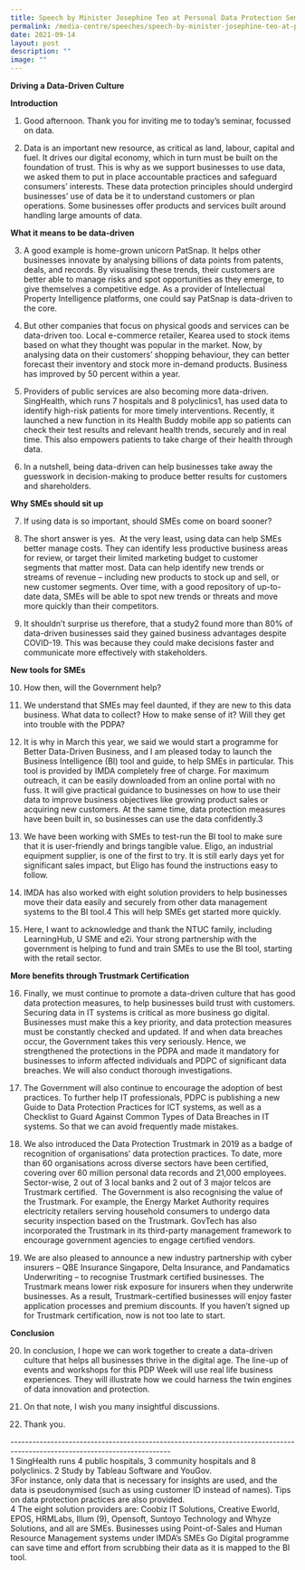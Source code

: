 ```yaml
---
title: Speech by Minister Josephine Teo at Personal Data Protection Seminar
permalink: /media-centre/speeches/speech-by-minister-josephine-teo-at-personal-data-protection-seminar/
date: 2021-09-14
layout: post
description: ""
image: ""
---
```

**Driving a Data-Driven Culture**

**Introduction**  
  
1. Good afternoon. Thank you for inviting me to today’s seminar, focussed on data.    
  
2. Data is an important new resource, as critical as land, labour, capital and fuel. It drives our digital economy, which in turn must be built on the foundation of trust. This is why as we support businesses to use data, we asked them to put in place accountable practices and safeguard consumers’ interests. These data protection principles should undergird businesses’ use of data be it to understand customers or plan operations. Some businesses offer products and services built around handling large amounts of data.   
  
**What it means to be data-driven**  
  
3. A good example is home-grown unicorn PatSnap. It helps other businesses innovate by analysing billions of data points from patents, deals, and records. By visualising these trends, their customers are better able to manage risks and spot opportunities as they emerge, to give themselves a competitive edge. As a provider of Intellectual Property Intelligence platforms, one could say PatSnap is data-driven to the core.  
  
4. But other companies that focus on physical goods and services can be data-driven too. Local e-commerce retailer, Kearea used to stock items based on what they thought was popular in the market. Now, by analysing data on their customers’ shopping behaviour, they can better forecast their inventory and stock more in-demand products. Business has improved by 50 percent within a year.  
  
5. Providers of public services are also becoming more data-driven. SingHealth, which runs 7 hospitals and 8 polyclinics1, has used data to identify high-risk patients for more timely interventions. Recently, it launched a new function in its Health Buddy mobile app so patients can check their test results and relevant health trends, securely and in real time. This also empowers patients to take charge of their health through data.  
  
6. In a nutshell, being data-driven can help businesses take away the guesswork in decision-making to produce better results for customers and shareholders.    
  
**Why SMEs should sit up**  
  
7. If using data is so important, should SMEs come on board sooner?   
  
8. The short answer is yes.  At the very least, using data can help SMEs better manage costs. They can identify less productive business areas for review, or target their limited marketing budget to customer segments that matter most. Data can help identify new trends or streams of revenue – including new products to stock up and sell, or new customer segments. Over time, with a good repository of up-to-date data, SMEs will be able to spot new trends or threats and move more quickly than their competitors.  
  
9. It shouldn’t surprise us therefore, that a study2 found more than 80% of data-driven businesses said they gained business advantages despite COVID-19. This was because they could make decisions faster and communicate more effectively with stakeholders.   
  
**New tools for SMEs**  
  
10. How then, will the Government help?   
  
11. We understand that SMEs may feel daunted, if they are new to this data business. What data to collect? How to make sense of it? Will they get into trouble with the PDPA?  
  
12. It is why in March this year, we said we would start a programme for Better Data-Driven Business, and I am pleased today to launch the Business Intelligence (BI) tool and guide, to help SMEs in particular. This tool is provided by IMDA completely free of charge. For maximum outreach, it can be easily downloaded from an online portal with no fuss. It will give practical guidance to businesses on how to use their data to improve business objectives like growing product sales or acquiring new customers. At the same time, data protection measures have been built in, so businesses can use the data confidently.3   
  
13. We have been working with SMEs to test-run the BI tool to make sure that it is user-friendly and brings tangible value. Eligo, an industrial equipment supplier, is one of the first to try. It is still early days yet for significant sales impact, but Eligo has found the instructions easy to follow.   
  
14. IMDA has also worked with eight solution providers to help businesses move their data easily and securely from other data management systems to the BI tool.4 This will help SMEs get started more quickly.  
  
15. Here, I want to acknowledge and thank the NTUC family, including LearningHub, U SME and e2i. Your strong partnership with the government is helping to fund and train SMEs to use the BI tool, starting with the retail sector.   
  
**More benefits through Trustmark Certification**  
  
16. Finally, we must continue to promote a data-driven culture that has good data protection measures, to help businesses build trust with customers. Securing data in IT systems is critical as more business go digital. Businesses must make this a key priority, and data protection measures must be constantly checked and updated. If and when data breaches occur, the Government takes this very seriously. Hence, we strengthened the protections in the PDPA and made it mandatory for businesses to inform affected individuals and PDPC of significant data breaches. We will also conduct thorough investigations.   
  
17. The Government will also continue to encourage the adoption of best practices. To further help IT professionals, PDPC is publishing a new Guide to Data Protection Practices for ICT systems, as well as a Checklist to Guard Against Common Types of Data Breaches in IT systems. So that we can avoid frequently made mistakes.  
  
18. We also introduced the Data Protection Trustmark in 2019 as a badge of recognition of organisations’ data protection practices. To date, more than 60 organisations across diverse sectors have been certified, covering over 60 million personal data records and 21,000 employees. Sector-wise, 2 out of 3 local banks and 2 out of 3 major telcos are Trustmark certified.  The Government is also recognising the value of the Trustmark. For example, the Energy Market Authority requires electricity retailers serving household consumers to undergo data security inspection based on the Trustmark. GovTech has also incorporated the Trustmark in its third-party management framework to encourage government agencies to engage certified vendors.       
  
19. We are also pleased to announce a new industry partnership with cyber insurers – QBE Insurance Singapore, Delta Insurance, and Pandamatics Underwriting – to recognise Trustmark certified businesses. The Trustmark means lower risk exposure for insurers when they underwrite businesses. As a result, Trustmark-certified businesses will enjoy faster application processes and premium discounts. If you haven’t signed up for Trustmark certification, now is not too late to start.   
  
**Conclusion**  
  
20. In conclusion, I hope we can work together to create a data-driven culture that helps all businesses thrive in the digital age. The line-up of events and workshops for this PDP Week will use real life business experiences. They will illustrate how we could harness the twin engines of data innovation and protection.   
  
21. On that note, I wish you many insightful discussions.    
  
22. Thank you. 

\--------------------------------------------------------------------------------------------------------------------------  
1 SingHealth runs 4 public hospitals, 3 community hospitals and 8 polyclinics. 2 Study by Tableau Software and YouGov.  
3For instance, only data that is necessary for insights are used, and the data is pseudonymised (such as using customer ID instead of names). Tips on data protection practices are also provided.  
4 The eight solution providers are: Coobiz IT Solutions, Creative Eworld, EPOS, HRMLabs, Illum (9), Opensoft, Suntoyo Technology and Whyze Solutions, and all are SMEs. Businesses using Point-of-Sales and Human Resource Management systems under IMDA’s SMEs Go Digital programme can save time and effort from scrubbing their data as it is mapped to the BI tool.